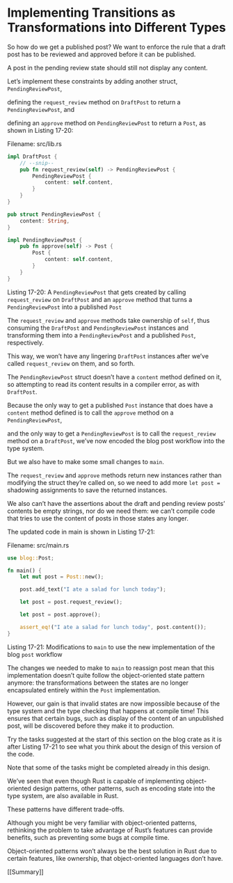 # Implementing Transitions as Transformations into Different Types

So how do we get a published post? We want to enforce the rule that a draft post has to be reviewed and approved before it can be published.

A post in the pending review state should still not display any content.

Let’s implement these constraints by adding another struct, `PendingReviewPost`, 

defining the `request_review` method on `DraftPost` to return a `PendingReviewPost`, and 

defining an `approve` method on `PendingReviewPost` to return a `Post`, as shown in Listing 17-20:

Filename: src/lib.rs

```rust
impl DraftPost {
    // --snip--
    pub fn request_review(self) -> PendingReviewPost {
        PendingReviewPost {
            content: self.content,
        }
    }
}

pub struct PendingReviewPost {
    content: String,
}

impl PendingReviewPost {
    pub fn approve(self) -> Post {
        Post {
            content: self.content,
        }
    }
}
```

Listing 17-20: A `PendingReviewPost` that gets created by calling `request_review` on `DraftPost` and an `approve` method that turns a `PendingReviewPost` into a published `Post`

The `request_review` and `approve` methods take ownership of `self`, thus consuming the `DraftPost` and `PendingReviewPost` instances and transforming them into a `PendingReviewPost` and a published `Post`, respectively.

This way, we won’t have any lingering `DraftPost` instances after we’ve called `request_review` on them, and so forth.

The `PendingReviewPost` struct doesn’t have a `content` method defined on it, so attempting to read its content results in a compiler error, as with `DraftPost`.

Because the only way to get a published `Post` instance that does have a `content` method defined is to call the `approve` method on a `PendingReviewPost`, 

and the only way to get a `PendingReviewPost` is to call the `request_review` method on a `DraftPost`, we’ve now encoded the blog post workflow into the type system.



But we also have to make some small changes to `main`.

The `request_review` and `approve` methods return new instances rather than modifying the struct they’re called on, so we need to add more `let post =` shadowing assignments to save the returned instances.

We also can’t have the assertions about the draft and pending review posts’ contents be empty strings, nor do we need them: we can’t compile code that tries to use the content of posts in those states any longer.

The updated code in main is shown in Listing 17-21:

Filename: src/main.rs

```rust
use blog::Post;

fn main() {
    let mut post = Post::new();

    post.add_text("I ate a salad for lunch today");

    let post = post.request_review();

    let post = post.approve();

    assert_eq!("I ate a salad for lunch today", post.content());
}
```

Listing 17-21: Modifications to `main` to use the new implementation of the blog `post` workflow

The changes we needed to make to `main` to reassign post mean that this implementation doesn’t quite follow the object-oriented state pattern anymore: the transformations between the states are no longer encapsulated entirely within the `Post` implementation.

However, our gain is that invalid states are now impossible because of the type system and the type checking that happens at compile time! This ensures that certain bugs, such as display of the content of an unpublished post, will be discovered before they make it to production.



Try the tasks suggested at the start of this section on the blog crate as it is after Listing 17-21 to see what you think about the design of this version of the code.

Note that some of the tasks might be completed already in this design.



We’ve seen that even though Rust is capable of implementing object-oriented design patterns, other patterns, such as encoding state into the type system, are also available in Rust.

These patterns have different trade-offs.

Although you might be very familiar with object-oriented patterns, rethinking the problem to take advantage of Rust’s features can provide benefits, such as preventing some bugs at compile time.

Object-oriented patterns won’t always be the best solution in Rust due to certain features, like ownership, that object-oriented languages don’t have.



[[Summary]]
